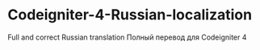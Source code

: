 # Codeigniter-4-Russian-localization
Full and correct Russian translation 
Полный перевод для Codeigniter 4
